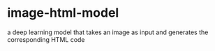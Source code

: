# image-html-model
a deep learning model that takes an image as input and generates the corresponding HTML code
